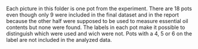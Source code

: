 Each picture in this folder is one pot from the experiment. There are 18 pots even though only 9 were included in the final dataset and in the report because the other half were supposed to be used to measure essential oil contents but none were found. 
The labels in each pot make it possible to distinguish which were used and wich were not. Pots with a 4, 5 or 6 on the label are not included in the analyzed data. 
